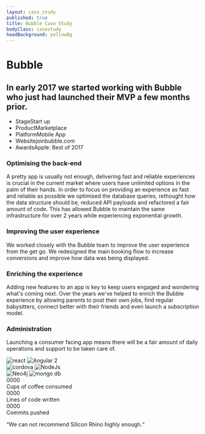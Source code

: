 ```yaml
---
layout: case_study
published: true
title: Bubble Case Study
bodyClass: casestudy
headBackground: yellowBg
---
```


<div class="case-study-before-fold">
  <h1>Bubble</h1>
  <h2>In early 2017 we started working with Bubble who just had launched their MVP a few months prior.</h2>
  <ul class="case-highlights">
    <li><span>Stage</span><span>Start up</span></li>
    <li><span>Product</span><span>Marketplace</span></li>
    <li><span>Platform</span><span>Mobile App</span></li>
    <li><span>Website</span><span><a href="https://joinbubble.com/" target="_blank"></a>joinbubble.com</span></li>
    <li><span>Awards</span><span>Apple: Best of 2017</span></li>
  </ul>
</div>

<div class="stage-wrapper">
  <div class="polygon-wrapper before">
    <span class="polygon-cut top"></span>
    <div class="stage-item first">
      <div>
        <h3>Optimising the back-end</h3>
        <p>
          A pretty app is usually not enough, delivering fast and reliable experiences is crucial in the current market where users have unlimited options in the palm of their hands.
          In order to focus on providing an experience as fast and reliable as possible we optimised the database queries, rethought how the data structure should be, reduced API payloads and refactored a fair amount of code. This has allowed Bubble to maintain the same infrastructure for over 2 years while experiencing exponential growth.
        </p>
      </div>
      <div>
        <h3>Improving the user experience</h3>
        <p>
          We worked closely with the Bubble team to improve the user experience from the get go. We redesigned the main booking flow to increase conversions and improve how data was being displayed.
        </p>
      </div>
    </div>
    <span class="polygon-cut bottom"></span>
  </div>
  <div class="polygon-wrapper after">
    <span class="polygon-cut top"></span>
    <div class="stage-item second">
      <div>
        <h3>Enriching the experience</h3>
        <p>
          Adding new features to an app is key to keep users engaged and wondering what's coming next. Over the years we've helped to enrich the Bubble experience by allowing parents to post their own jobs, find regular babysitters, connect better with their friends and even launch a subscription model.
        </p>
      </div>
      <div>
        <h3>Administration</h3>
        <p>
          Launching a consumer facing app means there will be a fair amount of daily operations and support to be taken care of.
        </p>
      </div>
    </div>
    <span class="polygon-cut bottom"></span>
  </div>
</div>

<div class="technology-wrapper">
  <div class="techologies before">
    <div class="tech-left">
      <img src="/img/tech/react.svg" alt="react" title="react"/>
      <img src="/img/tech/angular.svg" alt="Angular 2" title="Angular 2"/>
    </div>
    <div class="tech-right">
      <img src="/img/tech/cordova.svg" alt="cordova" title="cordova"/>
      <img src="/img/tech/nodejs.svg" alt="NodeJs" title="NodeJs"/>
    </div>
  </div>
  <div class="rocket-wrapper"></div>
  <div class="techologies after">
    <img src="/img/tech/neo4j.png" alt="Neo4j" title="Neo4j"/>
    <img src="/img/tech/mongodb.svg" alt="mongo db" title="mongo db"/>
  </div>
</div>

<div class="odometer-section">
  <div class="odometer-wrapper">
    <div class="odometer-icon"><i class="fal fa-coffee"></i></div>
    <div id="odometerOne" class="odometer">0000</div>
    <span class="number-info">Cups of coffee consumed</span>
  </div>
  <div class="odometer-wrapper">
    <div class="odometer-icon"><i class="fal fa-code"></i></div>
    <div id="odometerTwo" class="odometer">0000</div>
    <span class="number-info">Lines of code written</span>
  </div>
  <div class="odometer-wrapper">
    <div class="odometer-icon"><i class="fal fa-code-branch"></i></div>
    <div id="odometerThree" class="odometer">0000</div>
    <span class="number-info">Commits pushed</span>
  </div>
</div>

<div class="client-quote-wrapper">
  <div class="client-quote">
    <p>“We can not recommend Silicon Rhino highly enough.“</p>
  </div>
</div>
